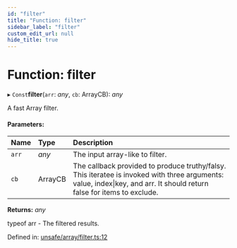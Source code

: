 ```yaml
---
id: "filter"
title: "Function: filter"
sidebar_label: "filter"
custom_edit_url: null
hide_title: true
---
```


# Function: filter

▸ `Const`**filter**(`arr`: *any*, `cb`: ArrayCB): *any*

A fast Array filter.

#### Parameters:

Name | Type | Description |
:------ | :------ | :------ |
`arr` | *any* | The input array-like to filter.   |
`cb` | ArrayCB | The callback provided to produce truthy/falsy. This iteratee is invoked with three arguments: value, index\|key, and arr.              It should return false for items to exclude.    |

**Returns:** *any*

typeof arr - The filtered results.

Defined in: [unsafe/array/filter.ts:12](https://github.com/kaihodev/hikidashi/blob/ef3ca16/src/unsafe/array/filter.ts#L12)
